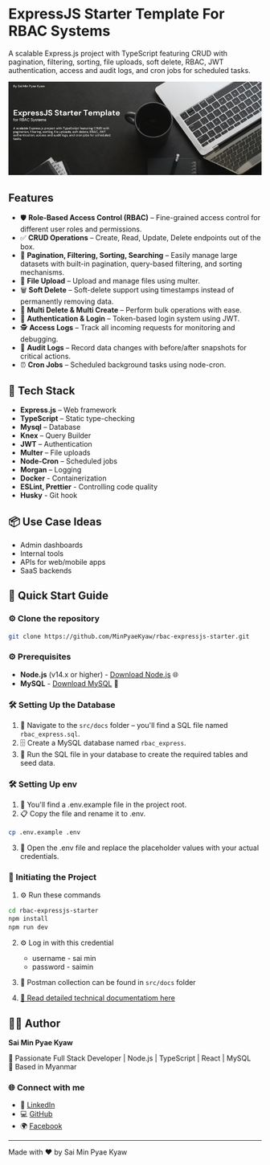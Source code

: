 # ExpressJS Starter Template For RBAC Systems

A scalable Express.js project with TypeScript featuring CRUD with pagination, filtering, sorting, file uploads, soft delete, RBAC, JWT authentication, access and audit logs, and cron jobs for scheduled tasks.

![Cover Image](./src/docs/cover.png)

## Features

- 🛡️ **Role-Based Access Control (RBAC)** – Fine-grained access control for different user roles and permissions.
- ✅ **CRUD Operations** – Create, Read, Update, Delete endpoints out of the box.
- 📄 **Pagination, Filtering, Sorting, Searching** – Easily manage large datasets with built-in pagination, query-based filtering, and sorting mechanisms.
- 📁 **File Upload** – Upload and manage files using multer.
- 🗑️ **Soft Delete** – Soft-delete support using timestamps instead of permanently removing data.
- 🧹 **Multi Delete & Multi Create** – Perform bulk operations with ease.
- 🔐 **Authentication & Login** – Token-based login system using JWT.
- 🕵️ **Access Logs** – Track all incoming requests for monitoring and debugging.
- 📜 **Audit Logs** – Record data changes with before/after snapshots for critical actions.
- ⏰ **Cron Jobs** – Scheduled background tasks using node-cron.

## 🧱 Tech Stack

- **Express.js** – Web framework
- **TypeScript** – Static type-checking
- **Mysql** – Database
- **Knex** – Query Builder
- **JWT** – Authentication
- **Multer** – File uploads
- **Node-Cron** – Scheduled jobs
- **Morgan** – Logging
- **Docker** - Containerization
- **ESLint, Prettier** - Controlling code quality
- **Husky** - Git hook

## 📦 Use Case Ideas

- Admin dashboards
- Internal tools
- APIs for web/mobile apps
- SaaS backends

## 🚀 Quick Start Guide

### ⚙️ Clone the repository

```bash
git clone https://github.com/MinPyaeKyaw/rbac-expressjs-starter.git
```

### ⚙️ Prerequisites

- **Node.js** (v14.x or higher) - [Download Node.js](https://nodejs.org/) 🌐
- **MySQL** - [Download MySQL](https://dev.mysql.com/downloads/) 💾

### 🛠️ Setting Up the Database

1. 📁 Navigate to the `src/docs` folder – you'll find a SQL file named `rbac_express.sql`.
2. 🗄️ Create a MySQL database named `rbac_express`.
3. 🧩 Run the SQL file in your database to create the required tables and seed data.

### 🛠️ Setting Up env

1. 📄 You'll find a .env.example file in the project root.
2. 📋 Copy the file and rename it to .env.

```bash
cp .env.example .env
```

3. 📝 Open the .env file and replace the placeholder values with your actual credentials.

### 🚀 Initiating the Project

1. ⚙️ Run these commands

```bash
cd rbac-expressjs-starter
npm install
npm run dev
```

2. ⚙️ Log in with this credential

   - username - sai min
   - password - saimin

3. 📄 Postman collection can be found in `src/docs` folder
4. [📝 Read detailed technical documentatiom here](src/docs/tech_docs.md)

## 👨‍💻 Author

**Sai Min Pyae Kyaw**

💼 Passionate Full Stack Developer | Node.js | TypeScript | React | MySQL  
📍 Based in Myanmar

### 🌐 Connect with me

- 💼 [LinkedIn](https://www.linkedin.com/in/sai-min-pyae-kyaw-369005200/)
- 💻 [GitHub](https://github.com/MinPyaeKyaw)
- 🌍 [Facebook](https://www.facebook.com/minpyae.kyaw.73)

---

Made with ❤️ by Sai Min Pyae Kyaw
